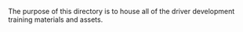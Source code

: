 
The purpose of this directory is to house all of the driver development training materials and assets.
